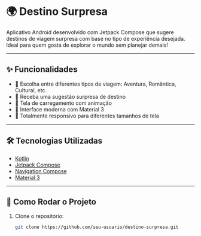 # 🌍 Destino Surpresa

Aplicativo Android desenvolvido com Jetpack Compose que sugere destinos de viagem surpresa com base no tipo de experiência desejada. Ideal para quem gosta de explorar o mundo sem planejar demais!

---

## ✨ Funcionalidades

- 🎯 Escolha entre diferentes tipos de viagem: Aventura, Romântica, Cultural, etc.
- 🎲 Receba uma sugestão surpresa de destino
- 🚀 Tela de carregamento com animação
- 🎨 Interface moderna com Material 3
- 📱 Totalmente responsivo para diferentes tamanhos de tela

---

## 🛠 Tecnologias Utilizadas

- [Kotlin](https://kotlinlang.org/)
- [Jetpack Compose](https://developer.android.com/jetpack/compose)
- [Navigation Compose](https://developer.android.com/jetpack/compose/navigation)
- [Material 3](https://developer.android.com/jetpack/compose/material3)

---

## 🚀 Como Rodar o Projeto

1. Clone o repositório:
   ```bash
   git clone https://github.com/seu-usuario/destino-surpresa.git
